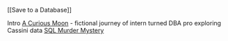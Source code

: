[[Save to a Database]]

Intro
[A Curious Moon](https://bigmachine.io/products/a-curious-moon/) - fictional journey of intern turned DBA pro exploring Cassini data
[SQL Murder Mystery](https://mystery.knightlab.com/)